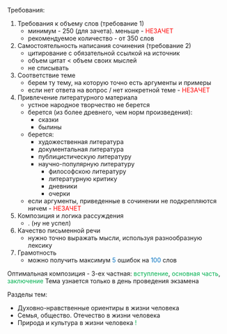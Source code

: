 Требования:
1) Требования к объему слов (требование 1)
	- минимум - 250 (для зачета). меньше - <span style="color:rgb(255, 0, 0)">НЕЗАЧЕТ</span>
	- рекомендуемое количество - от 350 слов
2) Самостоятельность написания сочинения (требование 2)
	- цитирование с обязательной ссылкой на источник
	- объем цитат $\lt$ объем своих мыслей
	- не списывать
3) Соответствие теме
	- берем ту тему, на которую точно есть аргументы и примеры
	- если нет ответа на вопрос / нет конкретной теме  - <span style="color:rgb(255, 0, 0)">НЕЗАЧЕТ</span>
4) Привлечение литературного материала
	- устное народное творчество не берется
	- берется (из более древнего, чем норм произведения):
		- сказки
		- былины
	- берется:
		- художественная литература
		- документальная литература
		- публицистическую литературу
		- научно-популярную литературу
			- философскою литературу
			- литературную критику
			- дневники
			- очерки
	- если аргументы, приведенные в сочинении не подкрепляются ничем - <span style="color:rgb(255, 0, 0)">НЕЗАЧЕТ</span> 
5) Композиция и логика рассуждения
	- . (ну не успел)
6) Качество письменной речи
	- нужно точно выражать мысли, используя разнообразную лексику
7) Грамотность
	- можно получить максимум <span style="color:rgb(0, 112, 192)">5</span> ошибок на <span style="color:rgb(0, 112, 192)">100</span> слов

Оптимальная композиция - 3-ех частная: <span style="color:rgb(0, 176, 80)">вступление</span>, <span style="color:rgb(0, 176, 80)">основная часть</span>, <span style="color:rgb(0, 176, 80)">заключение</span> 
Тема узнается только в день проведения экзамена

Разделы тем:
- Духовно-нравственные ориентиры в жизни человека
- Семья, общество. Отечество в жизни человека
- Природа и культура в жизни человека <span style="color:rgb(0, 176, 80)">!</span>

